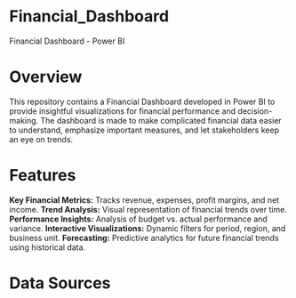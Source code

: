 # Financial_Dashboard
  Financial Dashboard - Power BI
  
# Overview

This repository contains a Financial Dashboard developed in Power BI to provide insightful visualizations for financial performance and decision-making. The dashboard is made to make complicated financial data easier to understand, emphasize important measures, and let stakeholders keep an eye on trends.

# Features
 **Key Financial Metrics:** Tracks revenue, expenses, profit margins, and net income.
 **Trend Analysis:** Visual representation of financial trends over time.
 **Performance Insights:** Analysis of budget vs. actual performance and variance.
 **Interactive Visualizations:** Dynamic filters for period, region, and business unit.
 **Forecasting:** Predictive analytics for future financial trends using historical data.

# Data Sources
